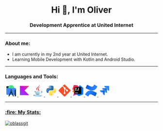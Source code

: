 <h1 align="center">Hi 👋, I'm Oliver</h1>
<h3 align="center">Development Apprentice at United Internet</h3>

---
### About me:
- I am currently in my 2nd year at United Internet.
- Learning Mobile Development with Kotlin and Android Studio.

---

<h3 align="left">Languages and Tools:</h3>

<div>
  <a href="https://developer.android.com/studio" target="_blank" rel="noreferrer"><img src = "https://github.com/devicons/devicon/blob/master/icons/androidstudio/androidstudio-original.svg"   title="Android Studio" alt="Android Studio" width="40" height="40"/> </a>
  <a href="https://kotlinlang.org/" target="_blank" rel="noreferrer"><img src = "https://github.com/devicons/devicon/blob/master/icons/kotlin/kotlin-original.svg" title="Kotlin" alt="Kotlin" width="40" height="40"/></a>
  <a href="https://www.java.com/en/" target="_blank" rel="noreferrer"><img src = "https://github.com/devicons/devicon/blob/master/icons/java/java-original.svg" title="Java" alt="Java" width="40" height="40"/>
  <a href="https://www.python.org/" target="_blank" rel="noreferrer"><img src = "https://github.com/devicons/devicon/blob/master/icons/python/python-original.svg" title="Python" alt="Python" width="40" height="40"/>
  <a href="https://git-scm.com/" target="_blank" rel="noreferrer"><img src = "https://github.com/devicons/devicon/blob/master/icons/git/git-original.svg" title="Git" alt="Git" width="40" height="40"/>
  <a href="https://www.jetbrains.com/idea/" target="_blank" rel="noreferrer"><img src = "https://github.com/devicons/devicon/blob/master/icons/intellij/intellij-original.svg" title="IntelliJ" alt="IntelliJ" width="40" height="40"/>
  <a href="https://www.atlassian.com/software/confluence" target="_blank" rel="noreferrer"><img src = "https://github.com/devicons/devicon/blob/master/icons/confluence/confluence-original.svg" title="Confluence" width="40" height="40"/>
   <a href="https://www.atlassian.com/software/jira" target="_blank" rel="noreferrer"><img src = "https://github.com/devicons/devicon/blob/master/icons/jira/jira-original.svg" title="Confluence" width="40" height="40"/>
</div>

---

<h3 align="left">:fire: My Stats:</h3>


<p><img align="center" src="https://github-readme-stats.vercel.app/api/top-langs?username=oblassgit&show_icons=true&theme=dark&locale=en&layout=compact" alt="oblassgit" /></p>
